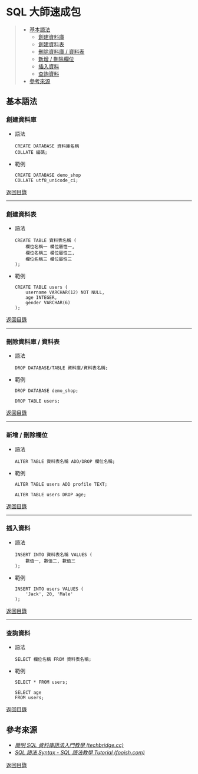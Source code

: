 # SQL 大師速成包

> * [基本語法](#基本語法)
>   * [創建資料庫](#創建資料庫)
>   * [創建資料表](#創建資料表)
>   * [刪除資料庫 / 資料表](#刪除資料庫--資料表)
>   * [新增 / 刪除欄位](#新增--刪除欄位)
>   * [插入資料](#插入資料)
>   * [查詢資料](#查詢資料)
> * [參考來源](#參考來源)

## 基本語法

### 創建資料庫

* 語法

    ```mysql
    CREATE DATABASE 資料庫名稱
    COLLATE 編碼;
    ```

* 範例

    ```mysql
    CREATE DATABASE demo_shop
    COLLATE utf8_unicode_ci;
    ```

[返回目錄](#sql-大師速成包)

---

### 創建資料表

* 語法

    ```mysql
    CREATE TABLE 資料表名稱 (
        欄位名稱一 欄位屬性一,
        欄位名稱二 欄位屬性二,
        欄位名稱三 欄位屬性三
    );
    ```

* 範例

    ```mysql
    CREATE TABLE users (
        username VARCHAR(12) NOT NULL,
        age INTEGER,
        gender VARCHAR(6)
    );
    ```

[返回目錄](#sql-大師速成包)

---

### 刪除資料庫 / 資料表

* 語法

  ```mysql
  DROP DATABASE/TABLE 資料庫/資料表名稱;
  ```

* 範例

  ```mysql
  DROP DATABASE demo_shop;
  ```

  ```mysql
  DROP TABLE users;
  ```

[返回目錄](#sql-大師速成包)

---

### 新增 / 刪除欄位

* 語法

  ```mysql
  ALTER TABLE 資料表名稱 ADD/DROP 欄位名稱;
  ```

* 範例

  ```mysql
  ALTER TABLE users ADD profile TEXT;
  ```

  ```mysql
  ALTER TABLE users DROP age;
  ```

[返回目錄](#sql-大師速成包)

---

### 插入資料

* 語法

  ```mysql
  INSERT INTO 資料表名稱 VALUES (
      數值一, 數值二, 數值三
  );
  ```

* 範例

  ```mysql
  INSERT INTO users VALUES (
      'Jack', 20, 'Male'
  );
  ```

[返回目錄](#sql-大師速成包)

---

### 查詢資料

* 語法

  ```mysql
  SELECT 欄位名稱 FROM 資料表名稱;
  ```

* 範例

  ```mysql
  SELECT * FROM users;
  ```

  ```mysql
  SELECT age
  FROM users;
  ```

[返回目錄](#sql-大師速成包)

## 參考來源

* *[簡明 SQL 資料庫語法入門教學 (techbridge.cc)](https://blog.techbridge.cc/2020/02/09/sql-basic-tutorial/)*
* *[SQL 語法 Syntax - SQL 語法教學 Tutorial (fooish.com)](https://www.fooish.com/sql/syntax.html)*

[返回目錄](#sql-大師速成包)
